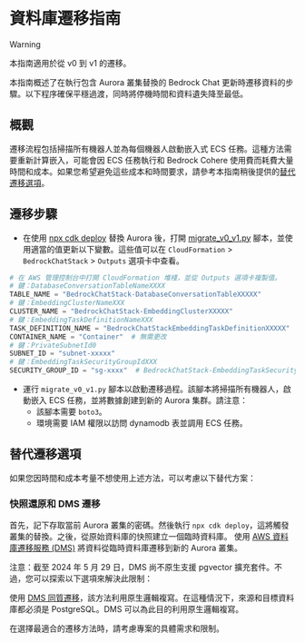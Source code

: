 # 資料庫遷移指南

> [!Warning]
> 本指南適用於從 v0 到 v1 的遷移。

本指南概述了在執行包含 Aurora 叢集替換的 Bedrock Chat 更新時遷移資料的步驟。以下程序確保平穩過渡，同時將停機時間和資料遺失降至最低。

## 概觀

遷移流程包括掃描所有機器人並為每個機器人啟動嵌入式 ECS 任務。這種方法需要重新計算嵌入，可能會因 ECS 任務執行和 Bedrock Cohere 使用費而耗費大量時間和成本。如果您希望避免這些成本和時間要求，請參考本指南稍後提供的[替代遷移選項](#alternative-migration-options)。

## 遷移步驟

- 在使用 [npx cdk deploy](../README.md#deploy-using-cdk) 替換 Aurora 後，打開 [migrate_v0_v1.py](./migrate_v0_v1.py) 腳本，並使用適當的值更新以下變數。這些值可以在 `CloudFormation` > `BedrockChatStack` > `Outputs` 選項卡中查看。

```py
# 在 AWS 管理控制台中打開 CloudFormation 堆棧，並從 Outputs 選項卡複製值。
# 鍵：DatabaseConversationTableNameXXXX
TABLE_NAME = "BedrockChatStack-DatabaseConversationTableXXXXX"
# 鍵：EmbeddingClusterNameXXX
CLUSTER_NAME = "BedrockChatStack-EmbeddingClusterXXXXX"
# 鍵：EmbeddingTaskDefinitionNameXXX
TASK_DEFINITION_NAME = "BedrockChatStackEmbeddingTaskDefinitionXXXXX"
CONTAINER_NAME = "Container"  # 無需更改
# 鍵：PrivateSubnetId0
SUBNET_ID = "subnet-xxxxx"
# 鍵：EmbeddingTaskSecurityGroupIdXXX
SECURITY_GROUP_ID = "sg-xxxx"  # BedrockChatStack-EmbeddingTaskSecurityGroupXXXXX
```

- 運行 `migrate_v0_v1.py` 腳本以啟動遷移過程。該腳本將掃描所有機器人，啟動嵌入 ECS 任務，並將數據創建到新的 Aurora 集群。請注意：
  - 該腳本需要 `boto3`。
  - 環境需要 IAM 權限以訪問 dynamodb 表並調用 ECS 任務。

## 替代遷移選項

如果您因時間和成本考量不想使用上述方法，可以考慮以下替代方案：

### 快照還原和 DMS 遷移

首先，記下存取當前 Aurora 叢集的密碼。然後執行 `npx cdk deploy`，這將觸發叢集的替換。之後，從原始資料庫的快照建立一個臨時資料庫。
使用 [AWS 資料庫遷移服務 (DMS)](https://aws.amazon.com/dms/) 將資料從臨時資料庫遷移到新的 Aurora 叢集。

注意：截至 2024 年 5 月 29 日，DMS 尚不原生支援 pgvector 擴充套件。不過，您可以探索以下選項來解決此限制：

使用 [DMS 同質遷移](https://docs.aws.amazon.com/dms/latest/userguide/dm-migrating-data.html)，該方法利用原生邏輯複寫。在這種情況下，來源和目標資料庫都必須是 PostgreSQL。DMS 可以為此目的利用原生邏輯複寫。

在選擇最適合的遷移方法時，請考慮專案的具體需求和限制。